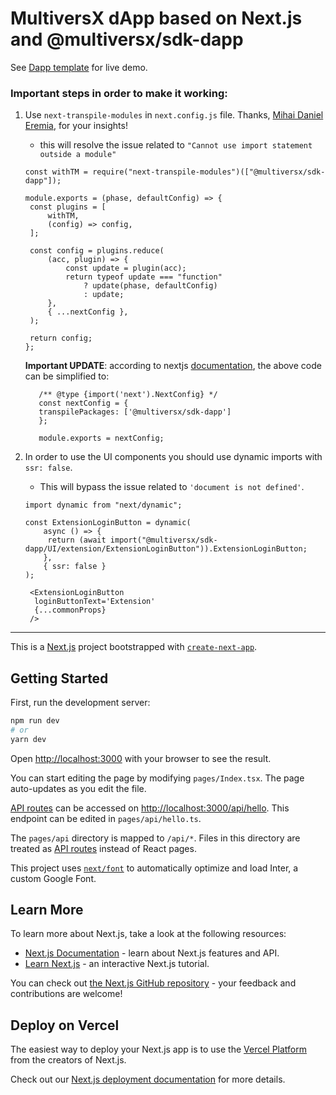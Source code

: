 # **MultiversX dApp based on Next.js and @multiversx/sdk-dapp**

See [Dapp template](https://template-dapp-nextjs.multiversx.com/) for live demo.

### Important steps in order to make it working:
1. Use ``next-transpile-modules`` in ``next.config.js`` file. Thanks, [Mihai Daniel Eremia](https://github.com/mihaieremia), for your insights!
   - this will resolve the issue related to `"Cannot use import statement outside a module"`
   ```
   const withTM = require("next-transpile-modules")(["@multiversx/sdk-dapp"]);
   
   module.exports = (phase, defaultConfig) => {
    const plugins = [
        withTM,
        (config) => config,
    ];

    const config = plugins.reduce(
        (acc, plugin) => {
            const update = plugin(acc);
            return typeof update === "function"
                ? update(phase, defaultConfig)
                : update;
        },
        { ...nextConfig },
    );

    return config;
   };   
   ```


   **Important UPDATE**: according to nextjs [documentation](https://nextjs.org/docs/pages/api-reference/next-config-js/transpilePackages), the above code can be simplified to:
   ```
      /** @type {import('next').NextConfig} */
      const nextConfig = {
      transpilePackages: ['@multiversx/sdk-dapp']
      };
   
      module.exports = nextConfig;
   ```

2. In order to use the UI components you should use dynamic imports with `ssr: false`.
   - This will bypass the issue related to `'document is not defined'`.
   ```
   import dynamic from "next/dynamic";
      
   const ExtensionLoginButton = dynamic(
       async () => {
        return (await import("@multiversx/sdk-dapp/UI/extension/ExtensionLoginButton")).ExtensionLoginButton;
       },
       { ssr: false }
   );
   
    <ExtensionLoginButton
     loginButtonText='Extension'
     {...commonProps}
    />

-------------------------------------------------------------------------------

This is a [Next.js](https://nextjs.org/) project bootstrapped with [`create-next-app`](https://github.com/vercel/next.js/tree/canary/packages/create-next-app).

## Getting Started

First, run the development server:

```bash
npm run dev
# or
yarn dev
```

Open [http://localhost:3000](http://localhost:3000) with your browser to see the result.

You can start editing the page by modifying `pages/Index.tsx`. The page auto-updates as you edit the file.

[API routes](https://nextjs.org/docs/api-routes/introduction) can be accessed on [http://localhost:3000/api/hello](http://localhost:3000/api/hello). This endpoint can be edited in `pages/api/hello.ts`.

The `pages/api` directory is mapped to `/api/*`. Files in this directory are treated as [API routes](https://nextjs.org/docs/api-routes/introduction) instead of React pages.

This project uses [`next/font`](https://nextjs.org/docs/basic-features/font-optimization) to automatically optimize and load Inter, a custom Google Font.

## Learn More

To learn more about Next.js, take a look at the following resources:

- [Next.js Documentation](https://nextjs.org/docs) - learn about Next.js features and API.
- [Learn Next.js](https://nextjs.org/learn) - an interactive Next.js tutorial.

You can check out [the Next.js GitHub repository](https://github.com/vercel/next.js/) - your feedback and contributions are welcome!

## Deploy on Vercel

The easiest way to deploy your Next.js app is to use the [Vercel Platform](https://vercel.com/new?utm_medium=default-template&filter=next.js&utm_source=create-next-app&utm_campaign=create-next-app-readme) from the creators of Next.js.

Check out our [Next.js deployment documentation](https://nextjs.org/docs/deployment) for more details.
